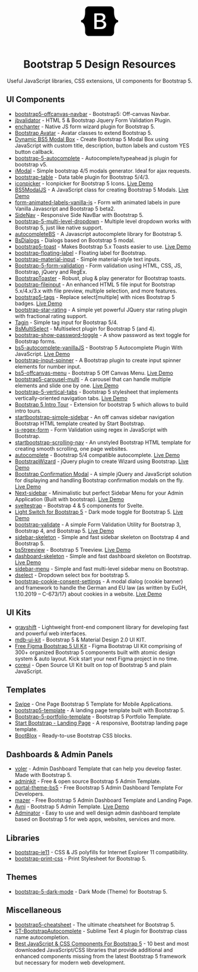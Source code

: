 <p align="center">
  <br />
  <img width="100" src="./logo.svg" alt="Bootstrap 5 logo">
  <br />
  <br />
</p>

<h1 align="center">Bootstrap 5 Design Resources</h1>


<p align="center">
  Useful JavaScript libraries, CSS extensions, UI components for Bootstrap 5.
</p>

## UI Components
- [bootstrap5-offcanvas-navbar](https://github.com/IamManchanda/bootstrap5-offcanvas-navbar) - Bootstrap5: Off-canvas Navbar.
- [jbvalidator](https://github.com/emretulek/jbvalidator) - HTML 5 & Bootstrap Jquery Form Validation Plugin.
- [enchanter](https://github.com/brunnopleffken/enchanter) - Native JS form wizard plugin for Bootstrap 5.
- [Bootstrap Avatar](https://github.com/ghoststead/bootstrap-avatar) - Avatar classes to extend Bootstrap 5.
- [Dynamic BS5 Modal Box](https://github.com/zFunx/Dynamic-BS5-Modal-Box) - Create Bootstrap 5 Modal Box using JavaScript with custom title, description, button labels and custom YES button callback.
- [bootstrap-5-autocomplete](https://github.com/gch1p/bootstrap-5-autocomplete) - Autocomplete/typeahead js plugin for bootstrap v5.
- [iModal](https://github.com/GuxMartin/iModal) - Simple bootstrap 4/5 modals generator. Ideal for ajax requests.
- [bootstrap-table](https://github.com/wenzhixin/bootstrap-table) - Data table plugin for Bootstrap 5/4/3.
- [iconpicker](https://github.com/dogukanakkaya/iconpicker) - Iconpicker for Bootstrap 5 Icons.  [Live Demo](https://www.cssscript.com/demo/bootstrap-5-icon-picker)
- [BS5ModalJS](https://github.com/babski123/BS5ModalJS) - A JavaScript class for creating Bootstrap 5 Modals.  [Live Demo](https://www.cssscript.com/demo/bootstrap-5-modal-generator)
- [form-animated-labels-vanilla-js](https://github.com/tuedodev/form-animated-labels-vanilla-js) - Form with animated labels in pure Vanilla Javascript and Bootstrap 5 beta2.
- [SideNav](https://github.com/harshitjain-hj/SideNav) - Responsive Side NavBar with Bootstrap 5.
- [bootstrap-5-multi-level-dropdown](https://github.com/dallaslu/bootstrap-5-multi-level-dropdown) - Multiple level dropdown works with Bootstrap 5, just like native support.
- [autocompleteBS](https://github.com/kanine/autocompleteBS) - A Javascript autocomplete library for Bootstrap 5.
- [BsDialogs](https://github.com/atitoff/BsDialogs) - Dialogs based on Bootstrap 5 modal.
- [bootstrap5-toast](https://github.com/chrisgo/bootstrap5-toast) - Makes Bootstrap 5.x Toasts easier to use. [Live Demo](https://www.jqueryscript.net/demo/bootstrap-5-toast-snackbar/)
- [bootstrap-floating-label](https://github.com/tkrotoff/bootstrap-floating-label) - Floating label for Bootstrap.
- [bootstrap-material-input](https://github.com/RalphvK/bootstrap-material-input) - Simple material-style text inputs.
- [Bootstrap-5-form-validation](https://github.com/skarjan/Bootstrap-5-form-validation) - Form validation using HTML, CSS, JS, Bootstrap, jQuery and RegEx.
- [BootstrapToaster](https://github.com/PeytonRG/BootstrapToaster) - Robust, plug & play generator for Bootstrap toasts.
- [bootstrap-fileinput](https://github.com/kartik-v/bootstrap-fileinput) - An enhanced HTML 5 file input for Bootstrap 5.x/4.x/3.x with file preview, multiple selection, and more features.
- [bootstrap5-tags](https://github.com/lekoala/bootstrap5-tags) - Replace select[multiple] with nices Bootstrap 5 badges. [Live Demo](https://www.cssscript.com/demo/tags-input-bootstrap-5)
- [bootstrap-star-rating](https://github.com/kartik-v/bootstrap-star-rating) - A simple yet powerful JQuery star rating plugin with fractional rating support.
- [Tagin](https://github.com/erwinheldy/tagin) - Simple tag input for Bootstrap 5/4.
- [BsMultiSelect](https://github.com/DashboardCode/BsMultiSelect) - Multiselect plugin for Bootstrap 5 (and 4).
- [bootstrap-show-password-toggle](https://github.com/coliff/bootstrap-show-password-toggle) - A show password as text toggle for Bootstrap forms.
- [bs5-autocomplete-vanillaJS](https://github.com/Denglo/bs5-autocomplete-vanillaJS) - Bootstrap 5 Autocomplete Plugin With JavaScript. [Live Demo](https://www.cssscript.com/demo/bootstrap-5-autocomplete)
- [bootstrap-input-spinner](https://github.com/shaack/bootstrap-input-spinner) - A Bootstrap plugin to create input spinner elements for number input.
- [bs5-offcanvas-menu](https://github.com/engrasel/bs5-offcanvas-menu) - Bootstrap 5 Off Canvas Menu. [Live Demo](https://www.cssscript.com/demo/bootstrap-5-navbar-offcanvas/)
- [bootstrap5-carousel-multi](https://github.com/jibarradelgado/bootstrap5-carousel-multi) - A carousel that can handle multiple elements and slide one by one. [Live Demo](https://www.cssscript.com/demo/multi-slide-bootstrap-5-carousel)
- [bootstrap-5-vertical-tabs](https://github.com/tromgy/bootstrap-5-vertical-tabs) - Bootstrap 5 stylesheet that implements vertically-oriented navigation tabs. [Live Demo](https://www.jqueryscript.net/demo/responsive-vertical-tabs-bootstrap/)
- [Bootstrap 5 Intro Tour](https://github.com/yaras6/bs5-intro-tour) - Extension for bootstrap 5 which allows to build intro tours.
- [startbootstrap-simple-sidebar](https://github.com/StartBootstrap/startbootstrap-simple-sidebar) - An off canvas sidebar navigation Bootstrap HTML template created by Start Bootstrap.
- [js-regex-form](https://github.com/ankityadavhere/js-regex-form) - Form Validation using regex in JavaScript with Bootstrap.
- [startbootstrap-scrolling-nav](https://github.com/StartBootstrap/startbootstrap-scrolling-nav) - An unstyled Bootstrap HTML template for creating smooth scrolling, one page websites.
- [autocomplete](https://github.com/comlog-gmbh/autocomplete) - Bootstrap 5/4 compatible autocomplete. [Live Demo](https://www.jqueryscript.net/demo/autocomplete-styled-bootstrap)
- [BootstrapWizard](https://github.com/IsaRoGaMX/jqueryBootstrapWizard) - jQuery plugin to create Wizard using Bootstrap. [Live Demo](https://www.jqueryscript.net/demo/step-wizard-ui-bootstrap)
- [Bootstrap Confirmation Modal](https://github.com/dday9/Bootstrap-Confirmation-Modal) - A simple jQuery and JavaScript solution for displaying and handling Bootstrap confirmation modals on the fly. [Live Demo](https://www.jqueryscript.net/demo/bootstrap-confirmation-modal)
- [Next-sidebar](https://github.com/Nelh/Next-sidebar) - Minimalistic but perfect Sidebar Menu for your Admin Application (Built with bootstrap). [Live Demo](https://www.jqueryscript.net/demo/collapsible-sticky-sidebar-nav-next/)
- [sveltestrap](https://github.com/bestguy/sveltestrap) - Bootstrap 4 & 5 components for Svelte.
- [Light Switch for Bootstrap 5](https://github.com/han109k/light-switch-bootstrap) - Dark mode toggle for Bootstrap 5. [Live Demo](https://www.cssscript.com/demo/dark-mode-switcher-bootstrap-5)
- [bootstrap-validate](https://github.com/PascaleBeier/bootstrap-validate) - A simple Form Validation Utility for Bootstrap 3, Bootstrap 4, and Bootstrap 5. [Live Demo](https://www.cssscript.com/demo/vanilla-javascript-form-validator-bootstrap-framework)
- [sidebar-skeleton](https://github.com/compostrap/sidebar-skeleton) - Simple and fast sidebar skeleton on Bootstrap 4 and Bootstrap 5.
- [bs5treeview](https://github.com/nhmvienna/bs5treeview) - Bootstrap 5 Treeview. [Live Demo](https://www.jqueryscript.net/demo/collapsible-tree-bootstrap)
- [dashboard-skeleton](https://github.com/compostrap/dashboard-skeleton) - Simple and fast dashboard skeleton on Bootstrap. [Live Demo](https://www.jqueryscript.net/demo/dashboard-skeleton-bootstrap)
- [sidebar-menu](https://github.com/compostrap/sidebar-menu) - Simple and fast multi-level sidebar menu on Bootstrap.
- [dselect](https://github.com/jarstone/dselect) - Dropdown select box for bootstrap 5.
- [bootstrap-cookie-consent-settings](https://github.com/shaack/bootstrap-cookie-consent-settings) - A modal dialog (cookie banner) and framework to handle the German and EU law (as written by EuGH, 1.10.2019 – C-673/17) about cookies in a website. [Live Demo](https://www.jqueryscript.net/demo/cookie-consent-settings-modal)

## UI Kits

- [grayshift](https://github.com/yanchokraev/grayshift) - Lightweight front-end component library for developing fast and powerful web interfaces.
- [mdb-ui-kit](https://github.com/mdbootstrap/mdb-ui-kit) - Bootstrap 5 & Material Design 2.0 UI KIT.
- [Free Figma Bootstrap 5 UI Kit](https://github.com/themeselection/free-figma-bootstrap-ui-kit) - Figma Bootstrap UI Kit comprising of 300+ organized Bootstrap 5 components built with atomic design system & auto layout. Kick start your next Figma project in no time.
- [coreui](https://github.com/coreui/coreui) - Open Source UI Kit built on top of Bootstrap 5 and plain JavaScript.

## Templates

- [Swipe](https://github.com/themesberg/swipe-one-page-bootstrap-5) - One Page Bootstrap 5 Template for Mobile Applications.
- [bootstrap5-template](https://github.com/SrikrushnaP/bootstrap5-template) - A landing page template built with Bootstrap 5.
- [Bootstrap-5-portfolio-template](https://github.com/MuriungiPatrick/Bootstrap-5-portfolio-template) - Bootstrap 5 Portfolio Template.
- [Start Bootstrap - Landing Page](https://github.com/StartBootstrap/startbootstrap-landing-page) - A responsive, Bootstrap landing page template.
- [BootBlox](https://github.com/VaibhavSaini19/BootBlox) - Ready-to-use Bootstrap CSS blocks.

## Dashboards & Admin Panels
- [voler](https://github.com/zuramai/voler) - Admin Dashboard Template that can help you develop faster. Made with Bootstrap 5.
- [adminkit](https://github.com/adminkit/adminkit) - Free & open source Bootstrap 5 Admin Template.
- [portal-theme-bs5](https://github.com/xriley/portal-theme-bs5) - Free Bootstrap 5 Admin Dashboard Template For Developers.
- [mazer](https://github.com/zuramai/mazer) - Free Bootstrap 5 Admin Dashboard Template and Landing Page.
- [Avni](https://github.com/ajkr195/Avni) - Bootstrap 5 Admin Template. [Live Demo](https://www.cssscript.com/demo/bootstrap-5-admin-template-avni)
- [Adminator](https://github.com/puikinsh/Adminator-admin-dashboard) - Easy to use and well design admin dashboard template based on Bootstrap 5 for web apps, websites, services and more.

## Libraries

- [bootstrap-ie11](https://github.com/coliff/bootstrap-ie11) - CSS & JS polyfills for Internet Explorer 11 compatibility.
- [bootstrap-print-css](https://github.com/coliff/bootstrap-print-css) - Print Stylesheet for Bootstrap 5.

## Themes

- [bootstrap-5-dark-mode](https://github.com/xcartmods/bootstrap-5-dark-mode) - Dark Mode (Theme) for Bootstrap 5.

## Miscellaneous 
- [bootstrap5-cheatsheet](https://github.com/themeselection/bootstrap5-cheatsheet) - The ultimate cheatsheet for Bootstrap 5.
- [ST-BootstrapAutocomplete](https://github.com/jfcherng-sublime/ST-BootstrapAutocomplete) - Sublime Text 4 plugin for Bootstrap class name autocompletion.
- [Best JavaScript & CSS Components For Bootstrap 5](https://www.jqueryscript.net/blog/best-bootstrap-5-component-extension.html) - 10 best and most downloaded JavaScript/CSS libraries that provide additional and enhanced components missing from the latest Bootstrap 5 framework but necessary for modern web development.
